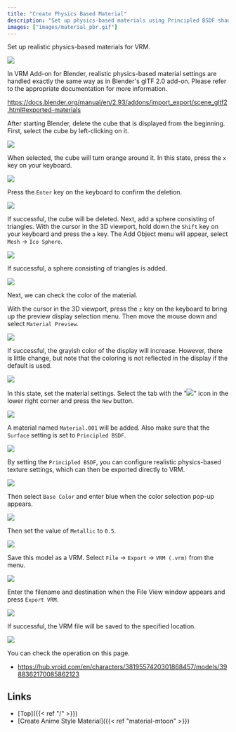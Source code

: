 ```yaml
---
title: "Create Physics Based Material"
description: "Set up physics-based materials using Principled BSDF shaders."
images: ["images/material_pbr.gif"]
---
```


Set up realistic physics-based materials for VRM.

![](material_pbr.gif)

In VRM Add-on for Blender, realistic physics-based material settings are handled exactly the same way as in Blender's glTF 2.0 add-on. Please refer to the appropriate documentation for more information.

https://docs.blender.org/manual/en/2.93/addons/import_export/scene_gltf2.html#exported-materials

After starting Blender, delete the cube that is displayed from the beginning. First, select the cube by left-clicking on it.

![](1.en.png)

When selected, the cube will turn orange around it. In this state, press the `x` key on your keyboard.

![](2.en.png)

Press the `Enter` key on the keyboard to confirm the deletion.

![](3.en.png)

If successful, the cube will be deleted.
Next, add a sphere consisting of triangles.
With the cursor in the 3D viewport, hold down the `Shift` key on your keyboard and press the `a` key.
The Add Object menu will appear, select `Mesh` → `Ico Sphere`.

![](4.en.png)

If successful, a sphere consisting of triangles is added.

![](5.en.png)

Next, we can check the color of the material.

With the cursor in the 3D viewport, press the `z` key on the keyboard to bring up the preview display selection menu.
Then move the mouse down and select `Material Preview`.

![](6.en.png)

If successful, the grayish color of the display will increase. However, there is little change, but note that the coloring is not reflected in the display if the default is used.

![](7.en.png)

In this state, set the material settings. Select the tab with the "![](material_property_tab_icon.png)" icon in the lower right corner and press the `New` button.

![](8.en.png)

A material named `Material.001` will be added.
Also make sure that the `Surface` setting is set to `Principled BSDF`.

![](9.en.png)

By setting the `Principled BSDF`, you can configure realistic physics-based texture settings, which can then be exported directly to VRM.

![](10.en.png)

Then select `Base Color` and enter blue when the color selection pop-up appears.

![](11.en.png)

Then set the value of `Metallic` to `0.5`.

![](12.en.png)

Save this model as a VRM. Select `File` → `Export` → `VRM (.vrm)` from the menu.

![](13.en.png)

Enter the filename and destination when the File View window appears and press `Export VRM`.

![](14.en.png)

If successful, the VRM file will be saved to the specified location.

![](material_pbr.gif)

You can check the operation on this page.

- https://hub.vroid.com/en/characters/3819557420301868457/models/3988362170085862123

## Links

- [Top]({{< ref "/" >}})
- [Create Anime Style Material]({{< ref "material-mtoon" >}})
